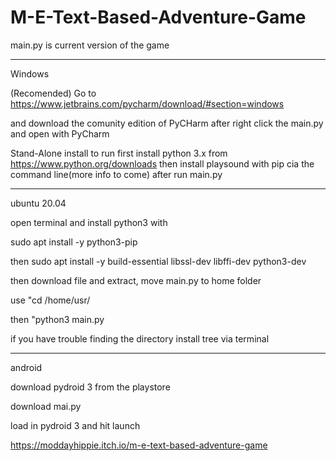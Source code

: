 # M-E-Text-Based-Adventure-Game
main.py is current version of the game

-------------------------------------------------------------

Windows

(Recomended)
Go to https://www.jetbrains.com/pycharm/download/#section=windows

and download the comunity edition of PyCHarm
after right click the main.py and open with PyCharm

Stand-Alone install
to run first install python 3.x from https://www.python.org/downloads
then install playsound with pip cia the command line(more info to come)
after run main.py

-------------------------------------------------------------

ubuntu 20.04

open terminal and install python3 with 

sudo apt install -y python3-pip

then sudo apt install -y build-essential libssl-dev libffi-dev python3-dev

then download file and extract, move main.py to home folder

use "cd /home/usr/

then "python3 main.py

if you have trouble finding the directory install tree via terminal 

-------------------------------------------------------------------------------------

android

download pydroid 3 from the playstore

download mai.py

load in pydroid 3 and hit launch

https://moddayhippie.itch.io/m-e-text-based-adventure-game
